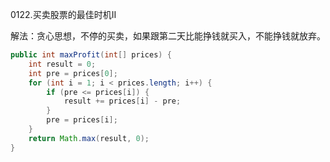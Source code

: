 0122.买卖股票的最佳时机II



解法：贪心思想，不停的买卖，如果跟第二天比能挣钱就买入，不能挣钱就放弃。



```java
public int maxProfit(int[] prices) {
    int result = 0;
    int pre = prices[0];
    for (int i = 1; i < prices.length; i++) {
        if (pre <= prices[i]) {
            result += prices[i] - pre;
        }
        pre = prices[i];
    }
    return Math.max(result, 0);
}
```

